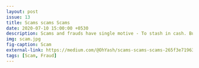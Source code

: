 ```yaml
---
layout: post
issue: 13
title: Scams scams Scams
date: 2020-07-10 15:00:00 +0530
description: Scams and frauds have single motive - To stash in cash. But how smartly can they carry it out?
img: scam.jpg
fig-caption: Scam
external-link: https://medium.com/@OhYash/scams-scams-scams-265f3e719634
tags: [Scam, Fraud]
---
```

